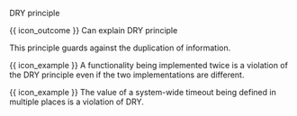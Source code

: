<span id="title">DRY principle</span>

<span id="prereqs"></span>

<span id="outcomes">{{ icon_outcome }} Can explain DRY principle</span>

<div id="body">

<box type="definition" seamless>
<include src="../../common/definitions.md#def-dry-principle" inline />
</box>

This principle guards against the duplication of information.

<box>

{{ icon_example }} A functionality being implemented twice is a violation of the DRY principle even if the two implementations are different.

{{ icon_example }} The value of a system-wide timeout being defined in multiple places is a violation of DRY.

</box>

</div>

<div id="extras">
</div>
